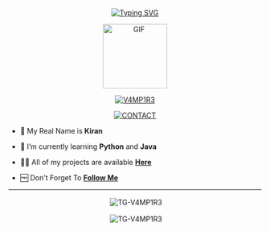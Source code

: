 ## <!-- Typing SVG -->
<p align="center">
    <a href="https://git.io/J0hKr">
        <img
        src="https://readme-typing-svg.herokuapp.com?size=30&width=800&lines=Welcome+To+TG-V4MP1R3+Profile."
            alt="Typing SVG"
        />
    </a>
</p>

<div align="center">
  <p align="center">
<img src="https://media.giphy.com/media/UO3ciqKzpEysXdRuzM/giphy.gif" alt="GIF" width="128" height="128"/>
</p>
 <p align="center">
<a href="#"><img title="V4MP1R3" src="https://img.shields.io/badge/V4MP1R3-red?colorA=%23ff0000&colorB=%23017e40&style=for-the-badge"></a>
</p>
  <p align="center">
<a href="https://t.me/KP51107"><img title="CONTACT" src="https://img.shields.io/badge/TELEGRAM-CONTACT-/?color=blue&style=for-the-badge&logo=Telegram"></a>
</p>
</div>



- 🧑 My Real Name is **Kiran**

- 📖 I’m currently learning **Python** and **Java**

- 👨‍💻 All of my projects are available
                   **[Here](https://github.com/TG-V4MP1R3?tab=repositories)**

- 🆓 Don't Forget To **[Follow Me](https://github.com/TG-V4MP1R3)**


----
<div align="center">
<p>&nbsp;<img align="center" src="https://github-readme-stats.vercel.app/api?username=TG-V4MP1R3&show_icons=true&theme=nightowl" alt="TG-V4MP1R3" /></p>

<p>&nbsp;<img align="center" src="https://github-readme-stats.vercel.app/api/top-langs/?username=TG-V4MP1R3&theme=algolia&layout=compact&langs_count=10&hide_border=true&show_icons=true" alt="TG-V4MP1R3"/></p></a><br> 
